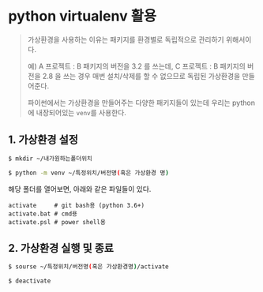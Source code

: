 # python virtualenv 활용

> 가상환경을 사용하는 이유는 패키지를 환경별로 독립적으로 관리하기 위해서이다.
>
> 예) A 프로젝트 :  B 패키지의 버전을 3.2 를 쓰는데, C 프로젝트 : B 패키지의 버전을 2.8 을 쓰는 경우 매번 설치/삭제를 할 수 없으므로 독립된 가상환경을 만들어준다.
>
> 파이썬에서는 가상환경을 만들어주는 다양한 패키지들이 있는데 우리는 python에 내장되어있는 `venv`를 사용한다.

## 1. 가상환경 설정

```bash
$ mkdir ~/내가원하는폴더위치
```

```bash
$ python -m venv ~/특정위치/버전명(혹은 가상환경 명)
```

해당 폴더를 열어보면, 아래와 같은 파일들이 있다.

```
activate	 # git bash용 (python 3.6+)
activate.bat # cmd용
activate.psl # power shell용
```

## 2. 가상환경 실행 및 종료

```bash
$ sourse ~/특정위치/버전명(혹은 가상환경명)/activate
```

```bash
$ deactivate
```

